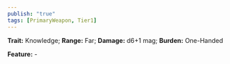 ```yaml
---
publish: "true"
tags: [PrimaryWeapon, Tier1]
---
```

**Trait:** Knowledge; **Range:** Far; **Damage:** d6+1 mag; **Burden:** One-Handed

**Feature:** -
